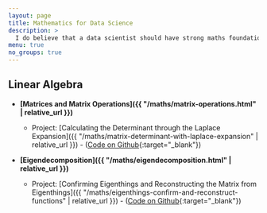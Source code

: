 ```yaml
---
layout: page
title: Mathematics for Data Science
description: >
  I do believe that a data scientist should have strong maths foundations, so I'm trying to improve myself in this front. I find that it's a lot easier for me to grasp the maths of things if I can see and write it them in code. This page is Mathematics for Data Science: Linear Algebra, Statistics, and Calculus, with associated mini code projects to better explain the abstract concepts.
menu: true
no_groups: true
---
```


## Linear Algebra
- **[Matrices and Matrix Operations]({{ "/maths/matrix-operations.html" | relative_url }})**

    - Project: [Calculating the Determinant through the Laplace Expansion]({{ "/maths/matrix-determinant-with-laplace-expansion" | relative_url }}) - ([Code on Github](https://github.com/shielamms/maths-for-data-science/tree/main/1_linear-algebra/determinant.py){:target="_blank"})

- **[Eigendecomposition]({{ "/maths/eigendecomposition.html" | relative_url }})**

    - Project: [Confirming Eigenthings and Reconstructing the Matrix from Eigenthings]({{ "/maths/eigenthings-confirm-and-reconstruct-functions" | relative_url }}) - ([Code on Github](https://github.com/shielamms/maths-for-data-science/blob/main/1_linear-algebra/eigenthings.py){:target="_blank"})
